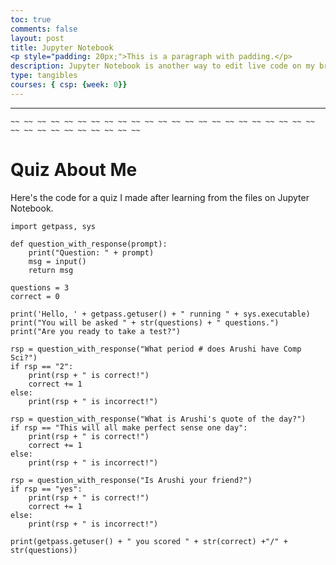 ```yaml
---
toc: true
comments: false
layout: post
title: Jupyter Notebook
<p style="padding: 20px;">This is a paragraph with padding.</p>
description: Jupyter Notebook is another way to edit live code on my browser. It is a tool like VsCode. I created my own quiz about myself. After speaking with Mr.Mortensen I learned that I can not run this on HTML code in my blog. However, the code still runs in my terminal and I also checked with ChatGPT to analyze it.
type: tangibles
courses: { csp: {week: 0}}
---
```

---

    ~~ ~~ ~~ ~~ ~~ ~~ ~~ ~~ ~~ ~~ ~~ ~~ ~~ ~~ ~~ ~~ ~~ ~~ ~~ ~~ ~~ ~~ ~~ ~~ ~~ ~~ ~~ ~~ ~~ ~~ ~~ ~~ ~~

# Quiz About Me
Here's the code for a quiz I made after learning from the files on Jupyter Notebook.

```
import getpass, sys

def question_with_response(prompt):
    print("Question: " + prompt)
    msg = input()
    return msg

questions = 3
correct = 0

print('Hello, ' + getpass.getuser() + " running " + sys.executable)
print("You will be asked " + str(questions) + " questions.")
print("Are you ready to take a test?")

rsp = question_with_response("What period # does Arushi have Comp Sci?")
if rsp == "2":
    print(rsp + " is correct!")
    correct += 1
else:
    print(rsp + " is incorrect!")

rsp = question_with_response("What is Arushi's quote of the day?")
if rsp == "This will all make perfect sense one day":
    print(rsp + " is correct!")
    correct += 1
else:
    print(rsp + " is incorrect!")

rsp = question_with_response("Is Arushi your friend?")
if rsp == "yes":
    print(rsp + " is correct!")
    correct += 1
else:
    print(rsp + " is incorrect!")

print(getpass.getuser() + " you scored " + str(correct) +"/" + str(questions))
```
<!-- <img src="images/IMG_3595.jpg" alt = "drawing" width="200">
<img src="images/IMG_3595.jpg" alt = "drawing" width="200"> -->